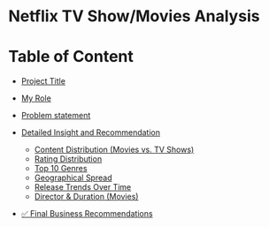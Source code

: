 # Netflix TV Show/Movies Analysis

# Table of Content 
- [Project Title](#project-title)
- [My Role](#my-role)
- [Problem statement](#problem-statement)
- [Detailed Insight and Recommendation](#detailed-insight-and-recommendation)
  - [Content Distribution (Movies vs. TV Shows)](#content-distribution-(movies-vs.-tv-shows))
  - [Rating Distribution](#rating-distribution)
  - [Top 10 Genres](#top-10-genres)
  - [Geographical Spread](#geographical-spread)
  - [Release Trends Over Time](#release-trends-over-time)
  - [Director & Duration (Movies)](#director-&-duration-(Movies))
 
- [✅ Final Business Recommendations](#final-business-recommedation)
